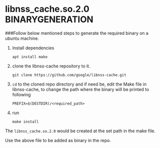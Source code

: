 # libnss_cache.so.2.0 BINARYGENERATION

###Follow below mentioned steps to generate the required binary on a ubuntu machine.
1. Install dependencies

   `apt install make`

2. clone the libnss-cache repository to it.

   `git clone https://github.com/google/libnss-cache.git`

3. `cd` to the cloned repo directory and if need be, edit the Make file  in  libnss-cache, to change the path where the binary will be printed to following

    `PREFIX=$(DESTDIR)/<required_path>`

4. run

   `make install`

The `libnss_cache.so.2.0` would be created at the set path in the make file.

Use the above file to be added as binary in the repo.